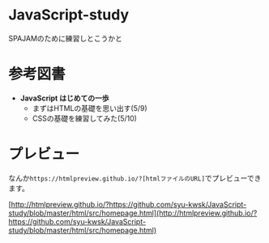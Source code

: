 # JavaScript-study
SPAJAMのために練習しとこうかと

# 参考図書

* **JavaScript はじめての一歩**
  + まずはHTMLの基礎を思い出す(5/9)
  + CSSの基礎を練習してみた(5/10)
  
# プレビュー
なんか`https://htmlpreview.github.io/?[htmlファイルのURL]`でプレビューできます。<br>

[http://htmlpreview.github.io/?https://github.com/syu-kwsk/JavaScript-study/blob/master/html/src/homepage.html](http://htmlpreview.github.io/?https://github.com/syu-kwsk/JavaScript-study/blob/master/html/src/homepage.html)
